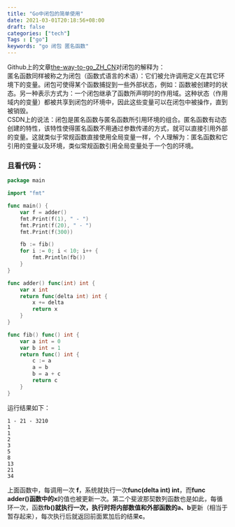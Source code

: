```yaml
---
title: "Go中闭包的简单使用"
date: 2021-03-01T20:18:56+08:00
draft: false
categories: ["tech"]
Tags : ["go"]
keywords: "go 闭包 匿名函数"
---
```


Github上的文章[the-way-to-go_ZH_CN](https://github.com/unknwon/the-way-to-go_ZH_CN/blob/master/eBook/06.8.md)对闭包的解释为：  
匿名函数同样被称之为闭包（函数式语言的术语）：它们被允许调用定义在其它环境下的变量。闭包可使得某个函数捕捉到一些外部状态，例如：函数被创建时的状态。另一种表示方式为：一个闭包继承了函数所声明时的作用域。这种状态（作用域内的变量）都被共享到闭包的环境中，因此这些变量可以在闭包中被操作，直到被销毁。  
CSDN上的说法：闭包是匿名函数与匿名函数所引用环境的组合。匿名函数有动态创建的特性，该特性使得匿名函数不用通过参数传递的方式，就可以直接引用外部的变量。这就类似于常规函数直接使用全局变量一样，个人理解为：匿名函数和它引用的变量以及环境，类似常规函数引用全局变量处于一个包的环境。  

### 且看代码：
```go
package main

import "fmt"

func main() {
	var f = adder()
	fmt.Print(f(1), " - ")
	fmt.Print(f(20), " - ")
	fmt.Print(f(300))

	fb := fib()
    for i := 0; i < 10; i++ {
        fmt.Println(fb())
    }
}

func adder() func(int) int {
	var x int
	return func(delta int) int {
		x += delta
		return x
	}
}

func fib() func() int {
    var a int = 0
    var b int = 1
    return func() int {
        c := a
        a = b
        b = a + c
        return c
    }
}
```
运行结果如下：
```shell
1 - 21 - 3210
1
1
2
3
5
8
13
21
34
```

上面函数中，每调用一次 **f**，系统就执行一次**func(delta int) int**，而**func adder()**函数中的**x**的值也被更新一次。第二个斐波那契数列函数也是如此，每循环一次，函数**fb()**就执行一次，执行时将内部数值和外部函数的**a、b**更新（相当于暂存起来），每次执行后就返回前面累加后的结果**c**。